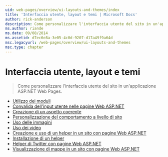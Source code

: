 ```yaml
---
uid: web-pages/overview/ui-layouts-and-themes/index
title: 'Interfaccia utente, layout e temi | Microsoft Docs'
author: rick-anderson
description: Come personalizzare l'interfaccia utente del sito in un'applicazione ASP.NET Web Pages.
ms.author: riande
ms.date: 09/08/2014
ms.assetid: d7ec6e8a-3e05-4c0d-9207-d17a49f9a64d
msc.legacyurl: /web-pages/overview/ui-layouts-and-themes
msc.type: chapter
---
```

<a name="ui-layouts-and-themes"></a>Interfaccia utente, layout e temi
====================
> Come personalizzare l'interfaccia utente del sito in un'applicazione ASP.NET Web Pages.


- [Utilizzo dei moduli](4-working-with-forms.md)
- [Convalida dell'input utente nelle pagine Web ASP.NET](validating-user-input-in-aspnet-web-pages-sites.md)
- [Creazione di un aspetto coerente](3-creating-a-consistent-look.md)
- [Personalizzazione del comportamento a livello di sito](18-customizing-site-wide-behavior.md)
- [Uso delle immagini](9-working-with-images.md)
- [Uso dei video](10-working-with-video.md)
- [Creazione e uso di un helper in un sito con pagine Web ASP.NET](creating-and-using-a-helper-in-an-aspnet-web-pages-site.md)
- [Installazione di un helper](installing-helpers.md)
- [Helper di Twitter con pagine Web ASP.NET](twitter-helper.md)
- [Visualizzazione di mappe in un sito con pagine Web ASP.NET](displaying-maps-in-an-aspnet-web-pages-site.md)
